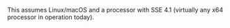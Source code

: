 This assumes Linux/macOS and a processor with SSE 4.1 (virtually any x64 processor in operation today).
